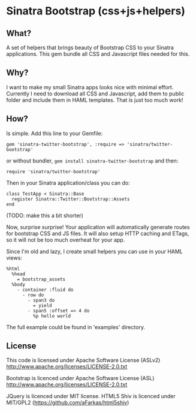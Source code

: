 Sinatra Bootstrap (css+js+helpers)
=================

What?
--------

A set of helpers that brings beauty of Bootstrap CSS to your Sinatra
applications. This gem bundle all CSS and Javascript files needed for this.

Why?
--------

I want to make my small Sinatra apps looks nice with minimal effort. Currently
I need to download all CSS and Javascript, add them to public folder and include
them in HAML templates. That is just too much work!

How?
--------

Is simple. Add this line to your Gemfile:

    gem 'sinatra-twitter-bootstrap', :require => 'sinatra/twitter-bootstrap'
    
or without bundler, `gem install sinatra-twitter-bootstrap` and then: 

    require 'sinatra/twitter-bootstrap'

Then in your Sinatra application/class you can do:

    class TestApp < Sinatra::Base
      register Sinatra::Twitter::Bootstrap::Assets
    end

(TODO: make this a bit shorter)

Now, surprise surprise! Your application will automatically generate routes for
bootstrap CSS and JS files. It will also setup HTTP caching and ETags, so it
will not be too much overheat for your app.

Since I'm old and lazy, I create small helpers you can use in your HAML views:

    %html
      %head
        = bootstrap_assets
      %body
        - container :fluid do
          - row do
            - span3 do
              = yield
            - span5 :offset => 4 do
              %p hello world


The full example could be found in 'examples' directory.


License
--------

This code is licensed under Apache Software License (ASLv2)
http://www.apache.org/licenses/LICENSE-2.0.txt

Bootstrap is licenced under Apache Software License (ASL)
http://www.apache.org/licenses/LICENSE-2.0.txt

JQuery is licenced under MIT license.
HTML5 Shiv is licenced under MIT/GPL2 (https://github.com/aFarkas/html5shiv)
